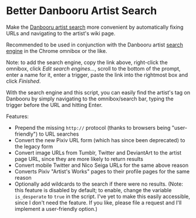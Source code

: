 # Better Danbooru Artist Search
Make the [Danbooru artist search](https://danbooru.donmai.us/artists) more
convenient by automatically fixing URLs and navigating to the artist's wiki
page.

Recommended to be used in conjunction with the Danbooru artist [search
engine](https://danbooru.donmai.us/artists?search[name]=%s) in the Chrome
omnibox or the like.

Note: to add the search engine, copy the link above, right-click
the omnibox, click _Edit search engines..._, scroll to the bottom of the
prompt, enter a name for it, enter a trigger, paste the link into the rightmost
box and click _Finished_.

With the search engine and this script, you can easily find the artist's tag on
Danbooru by simply navigating to the omnibox/search bar, typing the trigger
before the URL and hitting Enter.

Features:
* Prepend the missing `http://` protocol (thanks to browsers being
"user-friendly") to URL searches
* Convert the new Pixiv URL form (which has since been deprecated) to the
legacy form
* Convert image URLs from Tumblr, Twitter and DeviantArt to the artist page
URL, since they are more likely to return results
* Convert mobile Twitter and Nico Seiga URLs for the same above reason
* Converts Pixiv "Artist's Works" pages to their profile pages for the same
reason
* Optionally add wildcards to the search if there were no results. (Note: this
feature is disabled by default; to enable, change the variable `is_desperate`
to `true` in the script. I've yet to make this easily accessible, since I don't
need the feature. If you like, please file a request and I'll implement a
user-friendly option.)
